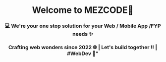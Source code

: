 <h1 align="center">Welcome to MEZCODE🦄</h1>

<h3 align="center"> 💻 We're your one stop solution for your Web / Mobile App /FYP needs ✨ </h3> 
<h3 align="center">Crafting web wonders since 2022 🌐 | Let's build together !! | #WebDev 🚀"</h3>
